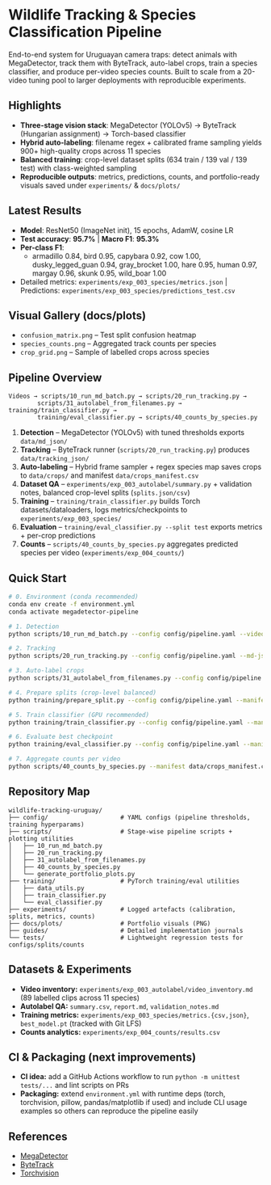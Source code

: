 # Wildlife Tracking & Species Classification Pipeline

End-to-end system for Uruguayan camera traps: detect animals with MegaDetector, track them with ByteTrack, auto-label crops, train a species classifier, and produce per-video species counts. Built to scale from a 20-video tuning pool to larger deployments with reproducible experiments.

## Highlights
- **Three-stage vision stack**: MegaDetector (YOLOv5) → ByteTrack (Hungarian assignment) → Torch-based classifier
- **Hybrid auto-labeling**: filename regex + calibrated frame sampling yields 900+ high-quality crops across 11 species
- **Balanced training**: crop-level dataset splits (634 train / 139 val / 139 test) with class-weighted sampling
- **Reproducible outputs**: metrics, predictions, counts, and portfolio-ready visuals saved under `experiments/` & `docs/plots/`

## Latest Results
- **Model**: ResNet50 (ImageNet init), 15 epochs, AdamW, cosine LR
- **Test accuracy**: **95.7%** | **Macro F1**: **95.3%**
- **Per-class F1**:
  - armadillo 0.84, bird 0.95, capybara 0.92, cow 1.00, dusky_legged_guan 0.94, gray_brocket 1.00, hare 0.95, human 0.97, margay 0.96, skunk 0.95, wild_boar 1.00
- Detailed metrics: `experiments/exp_003_species/metrics.json` | Predictions: `experiments/exp_003_species/predictions_test.csv`

## Visual Gallery (docs/plots)
- `confusion_matrix.png` – Test split confusion heatmap
- `species_counts.png` – Aggregated track counts per species
- `crop_grid.png` – Sample of labelled crops across species

## Pipeline Overview
```
Videos → scripts/10_run_md_batch.py → scripts/20_run_tracking.py →
        scripts/31_autolabel_from_filenames.py → training/train_classifier.py →
        training/eval_classifier.py → scripts/40_counts_by_species.py
```

1. **Detection** – MegaDetector (YOLOv5) with tuned thresholds exports `data/md_json/`
2. **Tracking** – ByteTrack runner (`scripts/20_run_tracking.py`) produces `data/tracking_json/`
3. **Auto-labeling** – Hybrid frame sampler + regex species map saves crops to `data/crops/` and manifest `data/crops_manifest.csv`
4. **Dataset QA** – `experiments/exp_003_autolabel/summary.py` + validation notes, balanced crop-level splits (`splits.json/csv`)
5. **Training** – `training/train_classifier.py` builds Torch datasets/dataloaders, logs metrics/checkpoints to `experiments/exp_003_species/`
6. **Evaluation** – `training/eval_classifier.py --split test` exports metrics + per-crop predictions
7. **Counts** – `scripts/40_counts_by_species.py` aggregates predicted species per video (`experiments/exp_004_counts/`)

## Quick Start
```bash
# 0. Environment (conda recommended)
conda env create -f environment.yml
conda activate megadetector-pipeline

# 1. Detection
python scripts/10_run_md_batch.py --config config/pipeline.yaml --video-dir data/videos_raw

# 2. Tracking
python scripts/20_run_tracking.py --config config/pipeline.yaml --md-json data/md_json --video-root data/videos_raw

# 3. Auto-label crops
python scripts/31_autolabel_from_filenames.py --config config/pipeline.yaml --tracks-json data/tracking_json --video-root data/dataset-v1 --out-dir data/crops --manifest data/crops_manifest.csv

# 4. Prepare splits (crop-level balanced)
python training/prepare_split.py --config config/pipeline.yaml --manifest data/crops_manifest.csv --out-dir experiments/exp_003_autolabel --strategy crop

# 5. Train classifier (GPU recommended)
python training/train_classifier.py --config config/pipeline.yaml --manifest data/crops_manifest.csv --splits experiments/exp_003_autolabel/splits.json --output-dir experiments/exp_003_species --model resnet50

# 6. Evaluate best checkpoint
python training/eval_classifier.py --config config/pipeline.yaml --manifest data/crops_manifest.csv --splits experiments/exp_003_autolabel/splits.json --checkpoint experiments/exp_003_species/best_model.pt --output-dir experiments/exp_003_species --split test

# 7. Aggregate counts per video
python scripts/40_counts_by_species.py --manifest data/crops_manifest.csv --predictions experiments/exp_003_species/predictions_test.csv --out-dir experiments/exp_004_counts
```

## Repository Map
```
wildlife-tracking-uruguay/
├── config/                    # YAML configs (pipeline thresholds, training hyperparams)
├── scripts/                   # Stage-wise pipeline scripts + plotting utilities
│   ├── 10_run_md_batch.py
│   ├── 20_run_tracking.py
│   ├── 31_autolabel_from_filenames.py
│   ├── 40_counts_by_species.py
│   └── generate_portfolio_plots.py
├── training/                  # PyTorch training/eval utilities
│   ├── data_utils.py
│   ├── train_classifier.py
│   └── eval_classifier.py
├── experiments/               # Logged artefacts (calibration, splits, metrics, counts)
├── docs/plots/                # Portfolio visuals (PNG)
├── guides/                    # Detailed implementation journals
└── tests/                     # Lightweight regression tests for configs/splits/counts
```

## Datasets & Experiments
- **Video inventory:** `experiments/exp_003_autolabel/video_inventory.md` (89 labelled clips across 11 species)
- **Autolabel QA:** `summary.csv`, `report.md`, `validation_notes.md`
- **Training metrics:** `experiments/exp_003_species/metrics.{csv,json}`, `best_model.pt` (tracked with Git LFS)
- **Counts analytics:** `experiments/exp_004_counts/results.csv`

## CI & Packaging (next improvements)
- **CI idea:** add a GitHub Actions workflow to run `python -m unittest tests/...` and lint scripts on PRs
- **Packaging:** extend `environment.yml` with runtime deps (torch, torchvision, pillow, pandas/matplotlib if used) and include CLI usage examples so others can reproduce the pipeline easily

## References
- [MegaDetector](https://github.com/microsoft/CameraTraps)
- [ByteTrack](https://github.com/ifzhang/ByteTrack)
- [Torchvision](https://pytorch.org/vision/stable/index.html)
